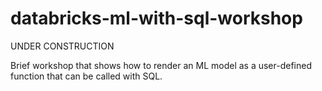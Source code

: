 # databricks-ml-with-sql-workshop

UNDER CONSTRUCTION

Brief workshop that shows how to render an ML model as a user-defined function that can be called with SQL.
